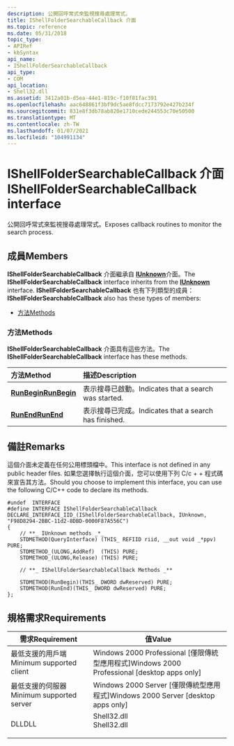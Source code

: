 ```yaml
---
description: 公開回呼常式來監視搜尋處理常式。
title: IShellFolderSearchableCallback 介面
ms.topic: reference
ms.date: 05/31/2018
topic_type:
- APIRef
- kbSyntax
api_name:
- IShellFolderSearchableCallback
api_type:
- COM
api_location:
- Shell32.dll
ms.assetid: 3412a01b-d5ea-44e1-819c-f10f81fac391
ms.openlocfilehash: aac648861f3bf9dc5ae8fdcc7173792e427b234f
ms.sourcegitcommit: 831e8f3db78ab820e1710cede244553c70e50500
ms.translationtype: MT
ms.contentlocale: zh-TW
ms.lasthandoff: 01/07/2021
ms.locfileid: "104991134"
---
```

# <a name="ishellfoldersearchablecallback-interface"></a><span data-ttu-id="15ef9-103">IShellFolderSearchableCallback 介面</span><span class="sxs-lookup"><span data-stu-id="15ef9-103">IShellFolderSearchableCallback interface</span></span>

<span data-ttu-id="15ef9-104">公開回呼常式來監視搜尋處理常式。</span><span class="sxs-lookup"><span data-stu-id="15ef9-104">Exposes callback routines to monitor the search process.</span></span>

## <a name="members"></a><span data-ttu-id="15ef9-105">成員</span><span class="sxs-lookup"><span data-stu-id="15ef9-105">Members</span></span>

<span data-ttu-id="15ef9-106">**IShellFolderSearchableCallback** 介面繼承自 [**IUnknown**](/windows/win32/api/unknwn/nn-unknwn-iunknown)介面。</span><span class="sxs-lookup"><span data-stu-id="15ef9-106">The **IShellFolderSearchableCallback** interface inherits from the [**IUnknown**](/windows/win32/api/unknwn/nn-unknwn-iunknown) interface.</span></span> <span data-ttu-id="15ef9-107">**IShellFolderSearchableCallback** 也有下列類型的成員：</span><span class="sxs-lookup"><span data-stu-id="15ef9-107">**IShellFolderSearchableCallback** also has these types of members:</span></span>

-   [<span data-ttu-id="15ef9-108">方法</span><span class="sxs-lookup"><span data-stu-id="15ef9-108">Methods</span></span>](#methods)

### <a name="methods"></a><span data-ttu-id="15ef9-109">方法</span><span class="sxs-lookup"><span data-stu-id="15ef9-109">Methods</span></span>

<span data-ttu-id="15ef9-110">**IShellFolderSearchableCallback** 介面具有這些方法。</span><span class="sxs-lookup"><span data-stu-id="15ef9-110">The **IShellFolderSearchableCallback** interface has these methods.</span></span>



| <span data-ttu-id="15ef9-111">方法</span><span class="sxs-lookup"><span data-stu-id="15ef9-111">Method</span></span>                                                      | <span data-ttu-id="15ef9-112">描述</span><span class="sxs-lookup"><span data-stu-id="15ef9-112">Description</span></span>                                      |
|:------------------------------------------------------------|:-------------------------------------------------|
| [<span data-ttu-id="15ef9-113">**RunBegin**</span><span class="sxs-lookup"><span data-stu-id="15ef9-113">**RunBegin**</span></span>](ishellfoldersearchablecallback-runbegin.md) | <span data-ttu-id="15ef9-114">表示搜尋已啟動。</span><span class="sxs-lookup"><span data-stu-id="15ef9-114">Indicates that a search was started.</span></span><br/>  |
| [<span data-ttu-id="15ef9-115">**RunEnd**</span><span class="sxs-lookup"><span data-stu-id="15ef9-115">**RunEnd**</span></span>](ishellfoldersearchablecallback-runend.md)     | <span data-ttu-id="15ef9-116">表示搜尋已完成。</span><span class="sxs-lookup"><span data-stu-id="15ef9-116">Indicates that a search has finished.</span></span><br/> |



 

## <a name="remarks"></a><span data-ttu-id="15ef9-117">備註</span><span class="sxs-lookup"><span data-stu-id="15ef9-117">Remarks</span></span>

<span data-ttu-id="15ef9-118">這個介面未定義在任何公用標頭檔中。</span><span class="sxs-lookup"><span data-stu-id="15ef9-118">This interface is not defined in any public header files.</span></span> <span data-ttu-id="15ef9-119">如果您選擇執行這個介面，您可以使用下列 C/c + + 程式碼來宣告其方法。</span><span class="sxs-lookup"><span data-stu-id="15ef9-119">Should you choose to implement this interface, you can use the following C/C++ code to declare its methods.</span></span>


```
#undef  INTERFACE
#define INTERFACE IShellFolderSearchableCallback
DECLARE_INTERFACE_IID_(IShellFolderSearchableCallback, IUnknown, "F98D8294-2BBC-11d2-8DBD-0000F87A556C")
{
    // **_ IUnknown methods _*_
    STDMETHOD(QueryInterface) (THIS_ REFIID riid, __out void _*ppv) PURE;
    STDMETHOD_(ULONG,AddRef)  (THIS) PURE;
    STDMETHOD_(ULONG,Release) (THIS) PURE;

    // **_ IShellFolderSearchableCallback Methods _**

    STDMETHOD(RunBegin)(THIS_ DWORD dwReserved) PURE;
    STDMETHOD(RunEnd)(THIS_ DWORD dwReserved) PURE;
};
```



## <a name="requirements"></a><span data-ttu-id="15ef9-120">規格需求</span><span class="sxs-lookup"><span data-stu-id="15ef9-120">Requirements</span></span>



| <span data-ttu-id="15ef9-121">需求</span><span class="sxs-lookup"><span data-stu-id="15ef9-121">Requirement</span></span> | <span data-ttu-id="15ef9-122">值</span><span class="sxs-lookup"><span data-stu-id="15ef9-122">Value</span></span> |
|-------------------------------------|----------------------------------------------------------------------------------------|
| <span data-ttu-id="15ef9-123">最低支援的用戶端</span><span class="sxs-lookup"><span data-stu-id="15ef9-123">Minimum supported client</span></span><br/> | <span data-ttu-id="15ef9-124">Windows 2000 Professional \[僅限傳統型應用程式\]</span><span class="sxs-lookup"><span data-stu-id="15ef9-124">Windows 2000 Professional \[desktop apps only\]</span></span><br/>                             |
| <span data-ttu-id="15ef9-125">最低支援的伺服器</span><span class="sxs-lookup"><span data-stu-id="15ef9-125">Minimum supported server</span></span><br/> | <span data-ttu-id="15ef9-126">Windows 2000 Server \[僅限傳統型應用程式\]</span><span class="sxs-lookup"><span data-stu-id="15ef9-126">Windows 2000 Server \[desktop apps only\]</span></span><br/>                                   |
| <span data-ttu-id="15ef9-127">DLL</span><span class="sxs-lookup"><span data-stu-id="15ef9-127">DLL</span></span><br/>                      | <dl> <span data-ttu-id="15ef9-128"><dt>Shell32.dll</dt></span><span class="sxs-lookup"><span data-stu-id="15ef9-128"><dt>Shell32.dll</dt></span></span> </dl> |



 

 

